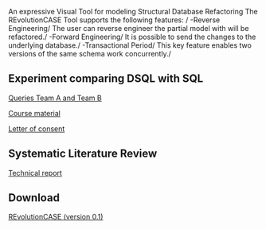 An expressive Visual Tool for modeling Structural Database Refactoring 
The REvolutionCASE Tool supports the following features: /
-Reverse Engineering/
 The user can reverse engineer the partial model with will be refactored./
-Forward Engineering/
 It is possible to send the changes to the underlying database./
-Transactional Period/
 This key feature enables two versions of the same schema work concurrently./

## Experiment comparing DSQL with SQL

[Queries Team A and Team B](experiment/questions.pdf)

[Course material](experiment/course.pdf)

[Letter of consent](experiment/consentletter.pdf)

## Systematic Literature Review

[Technical report](slr/report.pdf)

## Download

[REvolutionCASE (version 0.1)](https://github.com/GenesisLima/revolutioncasetool/releases/tag/V1)

